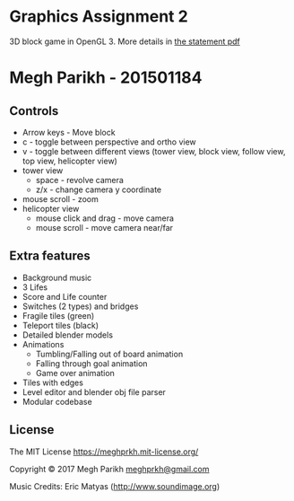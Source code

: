 Graphics Assignment 2
=====================

3D block game in OpenGL 3. More details in [the statement pdf](Assignment2.pdf)

Megh Parikh - 201501184
=======================

Controls
--------

- Arrow keys - Move block
- c - toggle between perspective and ortho view
- v - toggle between different views (tower view, block view, follow view, top view, helicopter view)
- tower view
  - space - revolve camera
  - z/x - change camera y coordinate
- mouse scroll - zoom
- helicopter view
  - mouse click and drag - move camera
  - mouse scroll - move camera near/far


Extra features
--------------

- Background music
- 3 Lifes
- Score and Life counter
- Switches (2 types) and bridges
- Fragile tiles (green)
- Teleport tiles (black)
- Detailed blender models
- Animations
  - Tumbling/Falling out of board animation
  - Falling through goal animation
  - Game over animation
- Tiles with edges
- Level editor and blender obj file parser
- Modular codebase


License
-------
The MIT License https://meghprkh.mit-license.org/

Copyright &copy; 2017 Megh Parikh <meghprkh@gmail.com>

Music Credits: Eric Matyas (http://www.soundimage.org)
